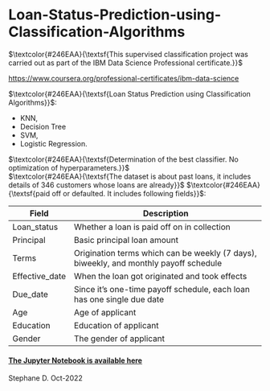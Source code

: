 # Loan-Status-Prediction-using-Classification-Algorithms

$\textcolor{#246EAA}{\textsf{This supervised classification project was carried out as part of the IBM Data Science Professional certificate.}}$

https://www.coursera.org/professional-certificates/ibm-data-science

$\textcolor{#246EAA}{\textsf{Loan Status Prediction using Classification Algorithms}}$:
   * KNN, 
   * Decision Tree 
   * SVM, 
   * Logistic Regression.

$\textcolor{#246EAA}{\textsf{Determination of the best classifier. No optimization of hyperparameters.}}$  
$\textcolor{#246EAA}{\textsf{The dataset is about past loans, it includes details of 346 customers whose loans are already}}$
$\textcolor{#246EAA}{\textsf{paid off or defaulted. It includes following fields}}$:


| Field |  Description  |
| ---   |  ---          |	
| Loan_status |	Whether a loan is paid off on in collection |
| Principal |	Basic principal loan amount |
|Terms	 | Origination terms which can be weekly (7 days), biweekly, and monthly payoff schedule |
|Effective_date |	When the loan got originated and took effects |
|Due_date |	Since it’s one-time payoff schedule, each loan has one single due date |
|Age	 | Age of applicant |
|Education |	Education of applicant |
|Gender	| The gender of applicant  |

#### [The Jupyter Notebook is available here](https://github.com/DrStef/Loan-Status-Prediction-using-Classification-Algorithms_IBM/blob/main/Stephane_Dedieu_ML0101EN-Proj-Loan-v3.ipynb)


Stephane D. Oct-2022
